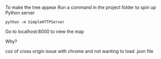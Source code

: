 To make the tree appear
Run a command in the project folder to spin up Python server

`` python -m SimpleHTTPServer ``

Go to localhost:8000 to view the map

Why?

coz of cross origin issue with chrome and not wanting to load .json file
